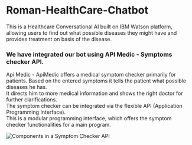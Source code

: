 # Roman-HealthCare-Chatbot

This is a Healthcare Conversational AI built on IBM Watson platform, allowing users to find out what possible diseases they might have and provides treatment on basis of the disease.</br>

### We have integrated our bot using API Medic - Symptoms checker API.

Api Medic - ApiMedic offers a medical symptom checker primarily for patients. Based on the entered symptoms it tells the patient what possible diseases he has.</br>
It directs him to more medical information and shows the right doctor for further clarifications. </br>
The symptom checker can be integrated via the flexible API (Application Programming Interface).</br>
This is a modular programming interface, which offers the symptom checker functionalities for a main program.

![Components in a Symptom Checker API](https://content.altexsoft.com/media/2020/12/word-image-27.png)
